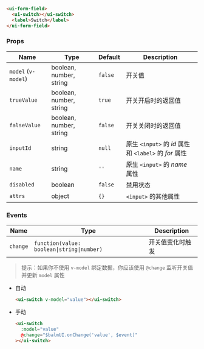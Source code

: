 ```html
<ui-form-field>
  <ui-switch></ui-switch>
  <label>Switch</label>
</ui-form-field>
```

### Props

| Name                | Type                    | Default | Description                                           |
| ------------------- | ----------------------- | ------- | ----------------------------------------------------- |
| `model` (`v-model`) | boolean, number, string | `false` | 开关值                                                |
| `trueValue`         | boolean, number, string | `true`  | 开关开启时的返回值                                    |
| `falseValue`        | boolean, number, string | `false` | 开关关闭时的返回值                                    |
| `inputId`           | string                  | `null`  | 原生 `<input>` 的 _id_ 属性和 `<label>` 的 _for_ 属性 |
| `name`              | string                  | `''`    | 原生 `<input>` 的 _name_ 属性                         |
| `disabled`          | boolean                 | `false` | 禁用状态                                              |
| `attrs`             | object                  | `{}`    | `<input>` 的其他属性                                  |

### Events

| Name     | Type                                       | Description      |
| -------- | ------------------------------------------ | ---------------- |
| `change` | `function(value: boolean\|string\|number)` | 开关值变化时触发 |

> 提示：如果你不使用 `v-model` 绑定数据，你应该使用 `@change` 监听开关值并更新 `model` 属性

- 自动

  ```html
  <ui-switch v-model="value"></ui-switch>
  ```

- 手动

  ```html
  <ui-switch
    :model="value"
    @change="$balmUI.onChange('value', $event)"
  ></ui-switch>
  ```
